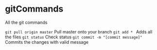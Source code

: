 # gitCommands
All the git commands

```git pull origin master``` Pull master onto your branch
```git add * ```      Adds all the files 
```git status```      Check status
```git commit -m "[commit message]" ```  Commits the changes with valid message

